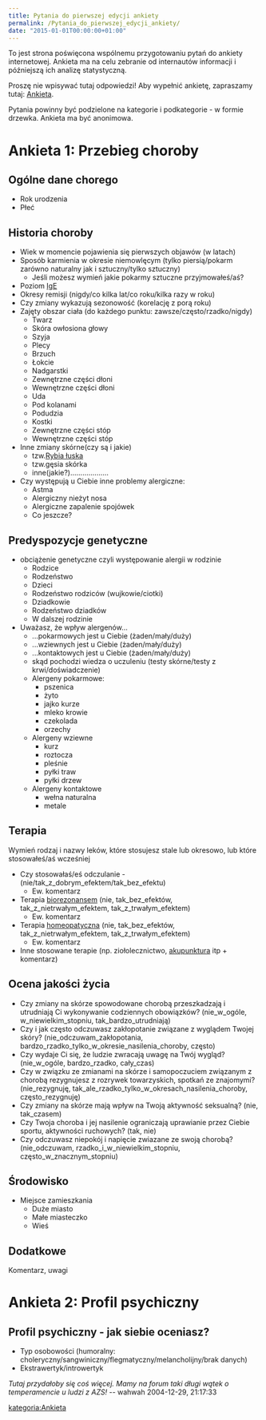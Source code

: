 ```yaml
---
title: Pytania do pierwszej edycji ankiety
permalink: /Pytania_do_pierwszej_edycji_ankiety/
date: "2015-01-01T00:00:00+01:00"
---
```


To jest strona poświęcona wspólnemu przygotowaniu pytań do ankiety internetowej. Ankieta ma na celu zebranie od internautów informacji i późniejszą ich analizę statystyczną.

Proszę nie wpisywać tutaj odpowiedzi!
Aby wypełnić ankietę, zapraszamy tutaj: [Ankieta](/atopedia/Ankieta "wikilink").

Pytania powinny być podzielone na kategorie i podkategorie - w formie drzewka. Ankieta ma być anonimowa.

Ankieta 1: Przebieg choroby
===========================

Ogólne dane chorego
-------------------

-   Rok urodzenia
-   Płeć

Historia choroby
----------------

-   Wiek w momencie pojawienia się pierwszych objawów (w latach)
-   Sposób karmienia w okresie niemowlęcym (tylko piersią/pokarm zarówno naturalny jak i sztuczny/tylko sztuczny)
    -   Jeśli możesz wymień jakie pokarmy sztuczne przyjmowałeś/aś?
-   Poziom [IgE](/atopedia/IgE "wikilink")
-   Okresy remisji (nigdy/co kilka lat/co roku/kilka razy w roku)
-   Czy zmiany wykazują sezonowość (korelację z porą roku)
-   Zajęty obszar ciała (do każdego punktu: zawsze/często/rzadko/nigdy)
    -   Twarz
    -   Skóra owłosiona głowy
    -   Szyja
    -   Plecy
    -   Brzuch
    -   Łokcie
    -   Nadgarstki
    -   Zewnętrzne części dłoni
    -   Wewnętrzne części dłoni
    -   Uda
    -   Pod kolanami
    -   Podudzia
    -   Kostki
    -   Zewnętrzne części stóp
    -   Wewnętrzne części stóp
-   Inne zmiany skórne(czy są i jakie)
    -   tzw.[Rybia łuska](/atopedia/Rybia_łuska "wikilink")
    -   tzw.gęsia skórka
    -   inne(jakie?)...................
-   Czy występują u Ciebie inne problemy alergiczne:
    -   Astma
    -   Alergiczny nieżyt nosa
    -   Alergiczne zapalenie spojówek
    -   Co jeszcze?

Predyspozycje genetyczne
------------------------

-   obciążenie genetyczne czyli występowanie alergii w rodzinie
    -   Rodzice
    -   Rodzeństwo
    -   Dzieci
    -   Rodzeństwo rodziców (wujkowie/ciotki)
    -   Dziadkowie
    -   Rodzeństwo dziadków
    -   W dalszej rodzinie
-   Uważasz, że wpływ alergenów...
    -   ...pokarmowych jest u Ciebie (żaden/mały/duży)
    -   ...wziewnych jest u Ciebie (żaden/mały/duży)
    -   ...kontaktowych jest u Ciebie (żaden/mały/duży)
    -   skąd pochodzi wiedza o uczuleniu (testy skórne/testy z krwi/doświadczenie)
    -   Alergeny pokarmowe:
        -   pszenica
        -   żyto
        -   jajko kurze
        -   mleko krowie
        -   czekolada
        -   orzechy
    -   Alergeny wziewne
        -   kurz
        -   roztocza
        -   pleśnie
        -   pyłki traw
        -   pyłki drzew
    -   Alergeny kontaktowe
        -   wełna naturalna
        -   metale

Terapia
-------

Wymień rodzaj i nazwy leków, które stosujesz stale lub okresowo, lub które stosowałeś/aś wcześniej

-   Czy stosowałaś/eś odczulanie - (nie/tak_z_dobrym_efektem/tak_bez_efektu)
    -   Ew. komentarz
-   Terapia [biorezonansem](/atopedia/Biorezonans "wikilink") (nie, tak_bez_efektów, tak_z_nietrwałym_efektem, tak_z_trwałym_efektem)
    -   Ew. komentarz
-   Terapia [homeopatyczna](/atopedia/Homeopatia "wikilink") (nie, tak_bez_efektów, tak_z_nietrwałym_efektem, tak_z_trwałym_efektem)
    -   Ew. komentarz
-   Inne stosowane terapie (np. ziołolecznictwo, [akupunktura](/atopedia/Akupunktura "wikilink") itp + komentarz)

Ocena jakości życia
-------------------

-   Czy zmiany na skórze spowodowane chorobą przeszkadzają i utrudniają Ci wykonywanie codziennych obowiązków? (nie_w_ogóle, w_niewielkim_stopniu, tak_bardzo_utrudniają)
-   Czy i jak często odczuwasz zakłopotanie związane z wyglądem Twojej skóry? (nie_odczuwam_zakłopotania, bardzo_rzadko_tylko_w_okresie_nasilenia_choroby, często)
-   Czy wydaje Ci się, że ludzie zwracają uwagę na Twój wygląd? (nie_w_ogóle, bardzo_rzadko, cały_czas)
-   Czy w związku ze zmianami na skórze i samopoczuciem związanym z chorobą rezygnujesz z rozrywek towarzyskich, spotkań ze znajomymi? (nie_rezygnuję, tak_ale_rzadko_tylko_w_okresach_nasilenia_choroby, często_rezygnuję)
-   Czy zmiany na skórze mają wpływ na Twoją aktywność seksualną? (nie, tak_czasem)
-   Czy Twoja choroba i jej nasilenie ograniczają uprawianie przez Ciebie sportu, aktywności ruchowych? (tak, nie)
-   Czy odczuwasz niepokój i napięcie zwiazane ze swoją chorobą? (nie_odczuwam, rzadko_i_w_niewielkim_stopniu, często_w_znacznym_stopniu)

Środowisko
----------

-   Miejsce zamieszkania
    -   Duże miasto
    -   Małe miasteczko
    -   Wieś

Dodatkowe
---------

Komentarz, uwagi

Ankieta 2: Profil psychiczny
============================

Profil psychiczny - jak siebie oceniasz?
----------------------------------------

-   Typ osobowości (humoralny: choleryczny/sangwiniczny/flegmatyczny/melancholijny/brak danych)
-   Ekstrawertyk/introwertyk

*Tutaj przydałoby się coś więcej. Mamy na forum taki długi wątek o temperamencie u ludzi z AZS!* -- wahwah 2004-12-29, 21:17:33

[kategoria:Ankieta](/atopedia/kategoria:Ankieta "wikilink")